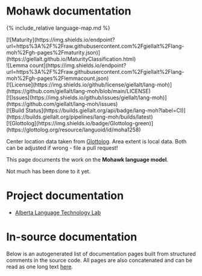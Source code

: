 # Mohawk documentation

<div class="twocolumn map" markdown="1">

{% include_relative language-map.md %}

<div class="badges" markdown="1">
[![Maturity](https://img.shields.io/endpoint?url=https%3A%2F%2Fraw.githubusercontent.com%2Fgiellalt%2Flang-moh%2Fgh-pages%2Fmaturity.json)](https://giellalt.github.io/MaturityClassification.html) <br/>
![Lemma count](https://img.shields.io/endpoint?url=https%3A%2F%2Fraw.githubusercontent.com%2Fgiellalt%2Flang-moh%2Fgh-pages%2Flemmacount.json) <br/>
[![License](https://img.shields.io/github/license/giellalt/lang-moh)](https://github.com/giellalt/lang-moh/blob/main/LICENSE) <br/>
[![Issues](https://img.shields.io/github/issues/giellalt/lang-moh)](https://github.com/giellalt/lang-moh/issues) <br/>
[![Build Status](https://builds.giellalt.org/api/badge/lang-moh?label=CI)](https://builds.giellalt.org/pipelines/lang-moh/builds/latest) <br/>
[![Glottolog](https://img.shields.io/badge/Glottolog-green)](https://glottolog.org/resource/languoid/id/moha1258)
</div>

Center location data taken from [Glottolog](https://glottolog.org/). Area extent is local data. Both can be adjusted if wrong - file a pull request!

</div>

This page documents the work on the **Mohawk language model**.

Not much has been done to it yet.

# Project documentation

* [Alberta Language Technology Lab](http://altlab.artsrn.ualberta.ca/)

# In-source documentation

Below is an autogenerated list of documentation pages built from structured comments in the source code. All pages are also concatenated and can be read as one long text [here](moh.md).
